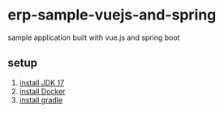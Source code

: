 # erp-sample-vuejs-and-spring
sample application built with vue.js and spring boot

## setup
1. [install JDK 17](https://www.oracle.com/java/technologies/javase/jdk17-archive-downloads.html)
2. [install Docker](https://www.docker.com/)
3. [install gradle](https://gradle.org/install/)
